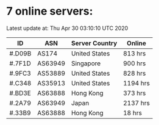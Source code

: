 # 7 online servers:

Latest update at: Thu Apr 30 03:10:10 UTC 2020

| ID | ASN | Server Country | Online |
| -- | --- | -------------- | ------ |
| #.D09B | AS174 | United States | 813 hrs |
| #.7F1D | AS63949 | Singapore | 900 hrs |
| #.9FC3 | AS53889 | United States | 828 hrs |
| #.C348 | AS35913 | United States | 1194 hrs |
| #.BD3E | AS63888 | Hong Kong | 373 hrs |
| #.2A79 | AS63949 | Japan | 2137 hrs |
| #.33B9 | AS63888 | Hong Kong | 18 hrs |

